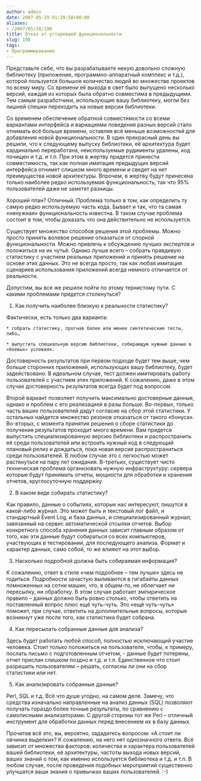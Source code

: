 ```yaml
---
author: admin
date: 2007-05-29 01:29:58+00:00
aliases:
- /2007/05/28/190
title: Отказ от устаревшей функциональности
slug: 190
tags:
- Программирование
---
```


Представьте себе, что вы разрабатываете некую довольно сложную библиотеку (приложение, программно-аппаратный комплекс и т.д.), которой пользуется большое количество людей во множестве проектов по всему миру. Со времени её выхода в свет было выпущено несколько версий, каждая из которых была обратно совместима в предыдущими. Тем самым разработчики, использующие вашу библиотеку, могли без лишней спешки переходить на новые версии библиотеки.

<!--more-->Со временем обеспечение обратной совместимости со всеми вариантами интерфейса и вариациями поведения разных версий стало отнимать всё больше времени, оставляя всё меньше возможностей для добавления новой функциональности. В один прекрасный день вы решили, что к следующему выпуску библиотеки, её архитектура будет кардинально переработана, неиспользуемые рудименты удалены, код почищен и т.д. и т.п. При этом в жертву придется принести совместимость, так как полная имитация предыдущих версий интерфейса отнимет слишком много времени и сведет на нет преимущества новой архитектуры. Впрочем, в жертву будут принесена только наиболее редко используемая функциональность, так что 95% пользователей даже не заметят разницы. 

Хороший план? Отличный. Проблема только в том, как определить ту самую редко используемую часть кода. Бывает и так, что та самая «ненужная» функциональность известна. В таком случае проблема состоит в том, чтобы доказать что она действительно не используется. 

Существует множество способов решения этой проблемы. Можно просто принять волевое решение отказаться  от спорной функциональности. Можно привлечь к обсуждению лучших экспертов и положиться на их чутьё. Однако лучше всего – собрать правдивую статистику с участием реальных приложений и принять решение на основе этих данных. Это не всегда просто, так как любая имитация сценариев использования приложений всегда немного отличается от реальности. 

Допустим, вы все же решили пойти по этому тернистому пути. С какими проблемами придется столкнуться?

  1. Как получить наиболее близкую к реальности статистику?

Фактически, есть только два варианта:

    * собрать статистику, прогнав более или менее синтетические тесты, либо…

    * выпустить специальную версию библиотеки, собирающую нужные данные в «боевых» условиях. 

Достоверность результатов при первом подходе будет тем выше, чем больше сторонних приложений, использующих вашу библиотеку, будет задействовано. В идеальном случае, тест должен имитировать работу пользователей с участием этих приложений. К сожалению, даже в этом случае достоверность результатов всегда будет под вопросом.

Второй вариант позволяет получить максимально достоверные данные, однако и проблем с его реализацией в разы больше. Во-первых, только часть ваших пользователей дадут согласие на сбор этой статистики. У остальных найдется множество резонов отказаться от такого «бонуса». Во-вторых, с момента принятия решения о сборе статистики до получения результатов проходит много времени. Вам придется выпустить специализированную версию библиотеки и распространить её среди пользователей или встроить нужный код в следующий плановый релиз и дождаться, пока новая версия распространиться среди пользователей. В любом случае это с легкостью может растянуться на пару лет ожидания. В-третьих, существует чисто техническая проблема организовать нужную инфраструктуру: сервера которые будут принимать отчеты, мощности для обработки и хранения отчетов, круглосуточную поддержку.

  2. В каком виде собирать статистику?

Как правило, данные о событиях, которые нас интересуют, пишутся в какой-либо журнал. Это может быть и текстовый лог файл, и стандартный Event Log, и база данных, и специализированный журнал, завязанный на сервис автоматической отсылки отчетов. Выбор конкретного способа хранения данных зависит главным образом от того, как эти данные будут собираться со всех компьютеров, участвующих в тестировании, для последующего анализа. Формат и характер данных, само собой, то же влияют на этот выбор.

  3. Насколько подробной должна быть собираемая информация?

К сожалению, ответ в стиле «чем подробнее – тем лучше» здесь не годиться. Подробности зачастую выливаются в гигабайты данных помноженных на сотни машин, что, в общем-то, не облегчает ни пересылку, ни обработку. В этом случае работает эмпирическое правило – данных должно быть ровно столько, чтобы ответить на поставленный вопрос плюс ещё чуть-чуть. Это «ещё чуть-чуть» поможет, при случае, ответить на дополнительные вопросы, которые возникнут уже после того, как статистика будет собрана. 

  4. Как пересылать собранные данные для анализа?

Здесь будет работать любой способ, полностью исключающий участие человека. Стоит только положиться на пользователя, чтобы, к примеру, послать письмо с подготовленным отчетом, - данные будет потеряны, отчет прислан слишком поздно и т.д. и т.п. Единственное что стоит разрешить пользователям – решать, согласны ли они на сбор статистики или нет. 

  5. Как анализировать собранные данные?

Perl, SQL и т.д. Всё что душе угодно, на самом деле. Замечу, что средства изначально направленные на анализ данных (SQL) позволяют получать гораздо более точные результаты, по сравнению с самописными анализаторами. С другой стороны тот же Perl – отличный инструмент для обработки данных перед внесением их в базу данных.

Прочитав всё это, вы, вероятно, зададитесь вопросом: «А стоит ли овчинка выделки»? К сожалению, на него нет однозначного ответа. Всё зависит от множества факторов: количества и характера пользователей вашей библиотеки, её архитектуры, частоты выхода новых версий, ваших знаний о том, как именно используется библиотека и т.д. и т.п. В любом случае, после проведения подобных мероприятий существенно улучшатся ваши знания о привычках ваших пользователей. :-)
